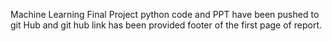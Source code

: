 Machine Learning Final Project python code and PPT have been pushed to git Hub and git hub link has been provided footer of the first page of report.
